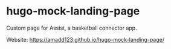 # hugo-mock-landing-page

Custom page for Assist, a basketball connector app.

Website: https://amadd123.github.io/hugo-mock-landing-page/
